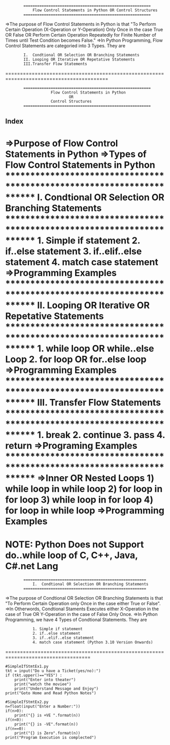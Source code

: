 			========================================================
				Flow Control Statements in Python OR Control Structures
			========================================================
=>The purpose of Flow Control Statements in Python is that "To Perform Certain Operation (X-Operation or 
    Y-Operation) Only Once in the case True OR False OR Perform Certain Operation Repeatedly for Finite Number of Times until Test Condition becomes False."
=>In Python Programming, Flow Control Statements are categoried into 3 Types. They are

			I.  Condtional OR Selection OR Branching Statements
			II. Looping OR Iterative OR Repetative Statements
			III.Transfer Flow Statements 
=========================================================================================			
            
            
            
            
            
            
            ========================================================
						Flow Control Statements in Python
								OR
						Control Structures
			========================================================
Index
---------------
=>Purpose of Flow Control Statements in Python
=>Types of Flow Control Statements in Python
			**********************************************************************
			I. Condtional OR Selection OR Branching Statements
			**********************************************************************
				1. Simple if statement
				2. if..else statement
				3. if..elif..else statement
				4. match case statement
			  =>Programming Examples
			**********************************************************************
			II. Looping OR Iterative OR Repetative Statements
			**********************************************************************
				1. while loop  OR while..else Loop
				2. for loop	OR for..else loop
			  =>Programming Examples
		        **********************************************************************
			III. Transfer Flow Statements 
			**********************************************************************
				1. break
				2. continue
				3. pass
				4. return
			   =>Programing Examples
			**********************************************************************
=>Inner OR Nested Loops
	1) while loop in while loop
	2) for loop in for loop
	3) while loop in for loop
	4) for loop in while loop
=>Programming Examples
====================================================================================
NOTE:  Python Does not Support do..while loop of C, C++, Java, C#.net Lang
====================================================================================



			======================================================
				I.  Condtional OR Selection OR Branching Statements
			======================================================
=>The purpose of  Condtional OR Selection OR Branching Statements is that "To Perform Certain Operation only Once in the case either True or False".
=>In Otherwords, Condtional  Staments Executes either X-Operation in the case of True OR Y-Operation in the case of False Only Once.
=>In Python Programming, we have 4 Types of Condtional Statements. They are

				1. Simple if statement
				2. if..else statement
				3. if..elif..else statement
				4. match case statement (Python 3.10 Version Onwards)
===================================================================================


```
#SimpleIfStmtEx1.py
tkt = input("Do u have a Ticket(yes/no):")
if (tkt.upper()=="YES") :
    print("Enter into theater")
    print("watch the moviee")
    print("Understand Message and Enjoy")
print("Goto Home and Read Python Notes")
```

```
#SimpleIfStmtEx2.py
n=float(input("Enter a Number:"))
if(n>0):
    print("{} is +VE ".format(n))
if(n<0):
    print("{} is -VE".format(n))
if(n==0):
    print("{} is Zero".format(n))
print("Program Execution is complected")
```



